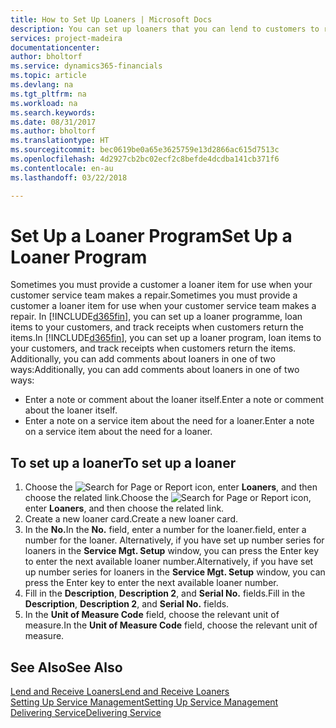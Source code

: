 ```yaml
---
title: How to Set Up Loaners | Microsoft Docs
description: You can set up loaners that you can lend to customers to replace service items while they are in service.
services: project-madeira
documentationcenter: 
author: bholtorf
ms.service: dynamics365-financials
ms.topic: article
ms.devlang: na
ms.tgt_pltfrm: na
ms.workload: na
ms.search.keywords: 
ms.date: 08/31/2017
ms.author: bholtorf
ms.translationtype: HT
ms.sourcegitcommit: bec0619be0a65e3625759e13d2866ac615d7513c
ms.openlocfilehash: 4d2927cb2bc02ecf2c8befde4dcdba141cb371f6
ms.contentlocale: en-au
ms.lasthandoff: 03/22/2018

---
```

# <a name="set-up-a-loaner-program"></a><span data-ttu-id="82523-103">Set Up a Loaner Program</span><span class="sxs-lookup"><span data-stu-id="82523-103">Set Up a Loaner Program</span></span>
<span data-ttu-id="82523-104">Sometimes you must provide a customer a loaner item for use when your customer service team makes a repair.</span><span class="sxs-lookup"><span data-stu-id="82523-104">Sometimes you must provide a customer a loaner item for use when your customer service team makes a repair.</span></span> <span data-ttu-id="82523-105">In [!INCLUDE[d365fin](includes/d365fin_md.md)], you can set up a loaner programme, loan items to your customers, and track receipts when customers return the items.</span><span class="sxs-lookup"><span data-stu-id="82523-105">In [!INCLUDE[d365fin](includes/d365fin_md.md)], you can set up a loaner program, loan items to your customers, and track receipts when customers return the items.</span></span> <span data-ttu-id="82523-106">Additionally, you can add comments about loaners in one of two ways:</span><span class="sxs-lookup"><span data-stu-id="82523-106">Additionally, you can add comments about loaners in one of two ways:</span></span>  
  
* <span data-ttu-id="82523-107">Enter a note or comment about the loaner itself.</span><span class="sxs-lookup"><span data-stu-id="82523-107">Enter a note or comment about the loaner itself.</span></span>  
* <span data-ttu-id="82523-108">Enter a note on a service item about the need for a loaner.</span><span class="sxs-lookup"><span data-stu-id="82523-108">Enter a note on a service item about the need for a loaner.</span></span>  

## <a name="to-set-up-a-loaner"></a><span data-ttu-id="82523-109">To set up a loaner</span><span class="sxs-lookup"><span data-stu-id="82523-109">To set up a loaner</span></span>  
1. <span data-ttu-id="82523-110">Choose the ![Search for Page or Report](media/ui-search/search_small.png "Search for Page or Report icon") icon, enter **Loaners**, and then choose the related link.</span><span class="sxs-lookup"><span data-stu-id="82523-110">Choose the ![Search for Page or Report](media/ui-search/search_small.png "Search for Page or Report icon") icon, enter **Loaners**, and then choose the related link.</span></span>  
2. <span data-ttu-id="82523-111">Create a new loaner card.</span><span class="sxs-lookup"><span data-stu-id="82523-111">Create a new loaner card.</span></span> 
3. <span data-ttu-id="82523-112">In the **No.**</span><span class="sxs-lookup"><span data-stu-id="82523-112">In the **No.**</span></span> <span data-ttu-id="82523-113">field, enter a number for the loaner.</span><span class="sxs-lookup"><span data-stu-id="82523-113">field, enter a number for the loaner.</span></span> <span data-ttu-id="82523-114">Alternatively, if you have set up number series for loaners in the **Service Mgt. Setup** window, you can press the Enter key to enter the next available loaner number.</span><span class="sxs-lookup"><span data-stu-id="82523-114">Alternatively, if you have set up number series for loaners in the **Service Mgt. Setup** window, you can press the Enter key to enter the next available loaner number.</span></span>  
4. <span data-ttu-id="82523-115">Fill in the **Description**, **Description 2**, and **Serial No.** fields.</span><span class="sxs-lookup"><span data-stu-id="82523-115">Fill in the **Description**, **Description 2**, and **Serial No.** fields.</span></span>  
5. <span data-ttu-id="82523-116">In the **Unit of Measure Code** field, choose the relevant unit of measure.</span><span class="sxs-lookup"><span data-stu-id="82523-116">In the **Unit of Measure Code** field, choose the relevant unit of measure.</span></span>  
  
## <a name="see-also"></a><span data-ttu-id="82523-117">See Also</span><span class="sxs-lookup"><span data-stu-id="82523-117">See Also</span></span>
[<span data-ttu-id="82523-118">Lend and Receive Loaners</span><span class="sxs-lookup"><span data-stu-id="82523-118">Lend and Receive Loaners</span></span>](service-how-to-lend-receive-loaners.md)  
[<span data-ttu-id="82523-119">Setting Up Service Management</span><span class="sxs-lookup"><span data-stu-id="82523-119">Setting Up Service Management</span></span>](service-setup-service.md)  
[<span data-ttu-id="82523-120">Delivering Service</span><span class="sxs-lookup"><span data-stu-id="82523-120">Delivering Service</span></span>](service-deliver-service.md)  


